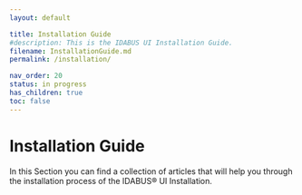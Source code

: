 ```yaml
---
layout: default

title: Installation Guide
#description: This is the IDABUS UI Installation Guide.
filename: InstallationGuide.md
permalink: /installation/

nav_order: 20
status: in progress
has_children: true
toc: false
---
```

# Installation Guide

In this Section you can find a collection of articles that will help you through the installation process of the IDABUS® UI Installation.
